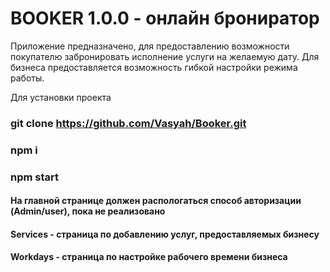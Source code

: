 
# BOOKER 1.0.0 - онлайн брониратор

Приложение предназначено, для предоставлению возможности покупателю забронировать исполнение услуги на желаемую дату.
Для бизнеса предоставляется возможность гибкой настройки режима работы.

Для установки проекта

### git clone https://github.com/Vasyah/Booker.git
### npm i
### npm start

#### На главной странице должен распологаться способ авторизации (Admin/user), пока не реализовано

#### Services - страница по добавлению услуг, предоставляемых бизнесу
#### Workdays - страница по настройке рабочего времени бизнеса

